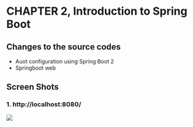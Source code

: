 # CHAPTER 2, Introduction to Spring Boot

## Changes to the source codes
- Auot configuration using Spring Boot 2
- Springboot web

## Screen Shots
### 1. http://localhost:8080/
![ ]()